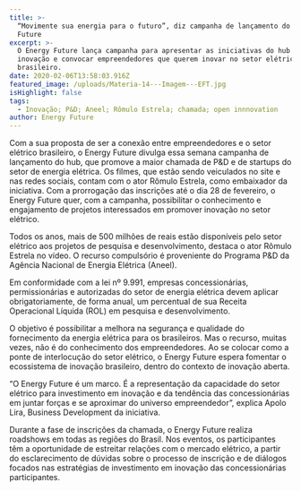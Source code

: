 ```yaml
---
title: >-
  “Movimente sua energia para o futuro”, diz campanha de lançamento do Energy
  Future
excerpt: >-
  O Energy Future lança campanha para apresentar as iniciativas do hub de
  inovação e convocar empreendedores que querem inovar no setor elétrico
  brasileiro.
date: 2020-02-06T13:58:03.916Z
featured_image: /uploads/Materia-14---Imagem---EFT.jpg
isHighlight: false
tags:
  - Inovação; P&D; Aneel; Rômulo Estrela; chamada; open innnovation
author: Energy Future
---
```

Com a sua proposta de ser a conexão entre empreendedores e o setor elétrico brasileiro, o Energy Future divulga essa semana campanha de lançamento do hub, que promove a maior chamada de P&D e de startups do setor de energia elétrica. Os filmes, que estão sendo veiculados no site e nas redes sociais, contam com o ator Rômulo Estrela, como embaixador da iniciativa. Com a prorrogação das inscrições até o dia 28 de fevereiro, o Energy Future quer, com a campanha, possibilitar o conhecimento e engajamento de projetos interessados em promover inovação no setor elétrico. 

Todos os anos, mais de 500 milhões de reais estão disponíveis pelo setor elétrico aos projetos de pesquisa e desenvolvimento, destaca o ator Rômulo Estrela no vídeo. O recurso compulsório é proveniente do Programa P&D da Agência Nacional de Energia Elétrica (Aneel). 

Em conformidade com a lei nº 9.991, empresas concessionárias, permissionárias e autorizadas do setor de energia elétrica devem aplicar obrigatoriamente, de forma anual, um percentual de sua Receita Operacional Líquida (ROL) em pesquisa e desenvolvimento.

O objetivo é possibilitar a melhora na segurança e qualidade do fornecimento da energia elétrica para os brasileiros.  Mas o recurso, muitas vezes, não é do conhecimento dos empreendedores.  Ao se colocar como a ponte de interlocução do setor elétrico, o Energy Future espera fomentar o ecossistema de inovação brasileiro, dentro do contexto de inovação aberta. 

“O Energy Future é um marco. É a representação da capacidade do setor elétrico para investimento em inovação e da tendência das concessionárias em juntar forças e se aproximar do universo empreendedor”, explica Apolo Lira, Business Development da iniciativa.

Durante a fase de inscrições da chamada, o Energy Future realiza roadshows em todas as regiões do Brasil. Nos eventos, os participantes têm a oportunidade de estreitar relações com o mercado elétrico, a partir do esclarecimento de dúvidas sobre o processo de inscrição e de diálogos focados nas estratégias de investimento em inovação das concessionárias participantes.
